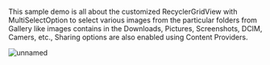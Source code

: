 This sample demo is all about the customized RecyclerGridView with MultiSelectOption to select various images from the particular folders from Gallery like images contains in the Downloads, Pictures, Screenshots, DCIM, Camers, etc.,
Sharing options are also enabled using Content Providers. 


![unnamed](https://cloud.githubusercontent.com/assets/11768239/8145712/51b4af26-1230-11e5-9ce9-0058408f0cdb.png)
